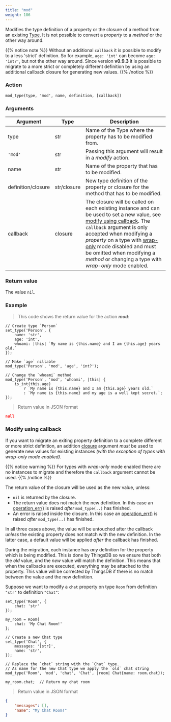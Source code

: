 ```yaml
---
title: "mod"
weight: 186
---
```


Modifies the type definition of a property or the closure of a method from an existing [Type](../../../data-types/type).
It is not possible to convert a *property* to a *method* or the other way around.

{{% notice note %}}
Without an additional `callback` it is possible to modify to a less 'strict' definition.
So for example, `age: 'int'` can become `age: 'int?'`, but not the other way around.
Since version **v0.9.3** it is possible to migrate to a more strict or completely different definition by using an additional
callback closure for generating new values.
{{% /notice %}}

### Action

`mod_type(type, 'mod', name, definition, [callback])`

### Arguments

Argument | Type | Description
-------- | ---- | -----------
type | str | Name of the Type where the property has to be modified from.
`'mod'` | str | Passing this argument will result in a *modify* action.
name | str | Name of the property that has to be modified.
definition/closure | str/closure | New type definition of the property or closure for the method that has to be modified.
callback | closure | The closure will be called on each existing instance and can be used to set a new value, see [modify using callback](#modify-using-callback). The `callback` argument is only accepted when modifying a *property* on a type with [wrap-only](../wpo) mode disabled and must be omitted when modifying a *method* or changing a type with *wrap-only* mode enabled.


### Return value

The value `nil`.

### Example

> This code shows the return value for the action ***mod***:

```thingsdb,json_response
// Create type `Person`
set_type('Person', {
    name: 'str',
    age: 'int',
    whoami: |this| `My name is {this.name} and I am {this.age} years old.`
});

// Make `age` nillable
mod_type('Person', 'mod', 'age', 'int?');

// Change the `whoami` method
mod_type('Person', 'mod', 'whoami', |this| {
    is_int(this.age)
        ? `My name is {this.name} and I am {this.age} years old.`
        : `My name is {this.name} and my age is a well kept secret.`;
});
```

> Return value in JSON format

```json
null
```

### Modify using callback

If you want to migrate an exiting property definition to a complete different or more strict definition, an addition [closure](../../../data-types/closure) argument *must* be used to generate new values for existing instances *(with the exception of types with wrap-only mode enabled)*.

{{% notice warning %}}
For types with *wrap-only* mode enabled there are no instances to migrate and therefore the `callback` argument cannot be used.
{{% /notice %}}

The return value of the closure will be used as the new value, unless:

* `nil` is returned by the closure.
* The return value does not match the new definition. In this case an [operation_err()](../../../errors/operation_err) is raised *after* `mod_type(..)` has finished.
* An error is raised inside the closure. In this case an [operation_err()](../../../errors/operation_err) is raised *after* `mod_type(..)` has finished.

In all three cases above, the value will be untouched after the callback *unless* the existing property does not match with the new definition. In the latter case, a default value will be applied *after* the callback has finished.

During the migration, each instance has *any* definition for the property which is being modified. This is done by ThingsDB so we ensure that both the *old* value, and the *new* value will match the definition. This means that when the callbacks are executed, everything may be attached to the property. This value will be corrected by ThingsDB if there is no match between the value and the new definition.

Suppose we want to modify a `chat` property on type `Room` from definition `"str"` to definition `"Chat"`:

```thingsdb,json_response
set_type('Room', {
    chat: 'str'
});

my_room = Room{
    chat: 'My Chat Room!'
};

// Create a new Chat type
set_type('Chat', {
    messages: '[str]',
    name: 'str',
});

// Replace the `chat` string with the `Chat` type.
// As name for the new Chat type we apply the `old` chat string
mod_type('Room', 'mod', 'chat', 'Chat', |room| Chat{name: room.chat});

my_room.chat;  // Return my chat room
```

> Return value in JSON format

```json
{
    "messages": [],
    "name": "My Chat Room!"
}
```
